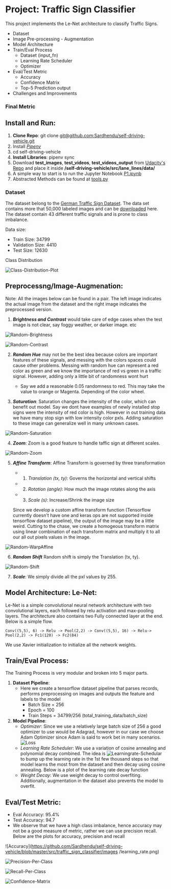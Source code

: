 # Project: Traffic Sign Classifier

This project implements the Le-Net architecture to classify Traffic Signs.

  * Dataset
  * Image Pre-processing - Augmentation
  * Model Architecture 
  * Train/Eval Process
    - Dataset (input_fn)
    - Learning Rate Scheduler
    - Optimizer
  * Eval/Test Metric
    - Accuracy
    - Confidence Matrix
    - Top-5 Prediction output
  * Challenges and Improvements

### Final Metric

## Install and Run:
1. **Clone Repo**: git clone [git@github.com:Sardhendu/self-driving-vehicle.git]()
2. Install [*Pipenv*](https://pipenv-fork.readthedocs.io/en/latest/)
3. cd self-driving-vehicle
3. **Install Libraries**: pipenv sync
4. Download **test_images**, **test_videos**, **test_videos_output** from [Udacity's Repo](https://github.com/udacity/CarND-LaneLines-P1) and place it inside  **/self-driving-vehicle/src/lane_lines/data/** 
5. A simple way to start is to run the Jupyter Notebook [P1.ipynb](https://github.com/Sardhendu/self-driving-vehicle/blob/master/src/lane_lines/P1.ipynb)
6. Abstracted Methods can be found at [tools.py](https://github.com/Sardhendu/self-driving-vehicle/blob/master/src/lane_lines/tools.py)

### Dataset
The dataset belong to the [German Traffic Sign Dataset](http://benchmark.ini.rub.de/?section=gtsrb&subsection=dataset). The data set contains more that 50,000 labeled images and can be [downloaded](https://s3-us-west-1.amazonaws.com/udacity-selfdrivingcar/traffic-signs-data.zip) here. The dataset contain 43 different traffic signals and is prone to class imbalance. 

Data size:

   - Train Size: 34799
   - Validation Size: 4410
   - Test Size: 12630
   
Class Distribution
 
![Class-Distribution-Plot](https://githu..com/Sardhendu/self-driving-vehicle/blob/master/src/traffic_sign_classifier/images/class_distribution.png)


## Preprocessng/Image-Augmenation:

Note: All the images below can be found in a pair. The left image indicates the actual image from the dataset and 
the right image indicates the preprocessed version.

1. ***Brightness and Contrast*** would take care of edge cases when the test image is not clear, say foggy weather,
 or darker image. etc
 
![Random-Brightness](https://github.com/Sardhendu/self-driving-vehicle/blob/master/src/traffic_sign_classifier/images/random_brightness.png)
 
![Random-Contrast](https://github.com/Sardhendu/self-driving-vehicle/blob/master/src/traffic_sign_classifier/images/random_contrast.png)
  
2. ***Random Hue*** may not be the best idea because colors are important features of these signals, and messing with 
the colors spaces could cause other problems. Messing with random hue can represent a red color as green and we know 
the importance of red vs green in a traffic signal. However, adding only a little bit of randomness wont hurt
    - Say we add a reasonable 0.05 randomness to red. This may take the value to orange or Magenta. Depending of 
    the color wheel.
    
3. ***Saturation***: Saturation changes the intensity of the color, which can benefit out model. Say we dont have 
examples of newly installed stop signs were the intensity of red color is high. However in out training data we 
have many stop sign with low intensity color pxls. Adding saturation to these image can generalize well in many 
unknown cases. 
 
![Random-Saturation](https://github.com/Sardhendu/self-driving-vehicle/blob/master/src/traffic_sign_classifier/images/random_saturation.png)

4. ***Zoom***: Zoom is a good feature to handle taffic sign at different scales. 
 
![Random-Zoom](https://github.com/Sardhendu/self-driving-vehicle/blob/master/src/traffic_sign_classifier/images/random_zoom.png)

5. ***Affine Transform***: Affine Transform is governed by three transformation 
   * 1) *Translation (tx, ty)*: Governs the horizontal and vertical shifts
   * 2) *Rotation (angle)*: How much the image rotates along the axis
   * 3) *Scale (s)*: Increase/Shrink the image size
   
   Since we develop a custom affine transform function (Tensorflow currently doesn't have one and keras ops are not 
   supported inside tensorflow dataset pipeline), the output of the image may be a little weird. Cutting to the 
   chase, we create a homogeous transform matrix using linear combination of each transform matrix and multiply it to
    all our all out pixels values in the image.
    
![Random-WarpAffine](https://github.com/Sardhendu/self-driving-vehicle/blob/master/src/traffic_sign_classifier/images/warp_affine.png)

6. ***Random Shift*** Random shift is simply the Translation (tx, ty). 

![Random-Shift](https://github.com/Sardhendu/self-driving-vehicle/blob/master/src/traffic_sign_classifier/images/random_shift.png)

7. ***Scale***: We simply divide all the pxl values by 255.

## Model Architecture: Le-Net:
Le-Net is a simple convolutional neural network architecture with two convolutional layers, each followed by 
relu activation and max-pooling layers. The architecture also contains two Fully connected layer at the end. Below is a 
simple flow.

    Conv((5,5), 6) -> Relu -> Pool(2,2) -> Conv((5,5), 16) -> Relu-> Pool(2,2) -> Fc1(120) -> Fc2(84)
    
We use Xavier initialization to initialize all the network weights.
    
## Train/Eval Process:
The Training Process is very modular and broken into 5 major parts.

   1. **Dataset Pipeline**:
        - Here we create a tensorflow dataset pipeline that parses records, performs preprocessing on images and 
        outputs the feature and labels to the model
            - Batch Size = 256
            - Epoch = 100
            - Train Steps = 34799/256  (total_training_data/batch_size)
   2. **Model Pipeline**:
        - *Optimizer*: Since we use a relatively large batch size of 256 a good optimizer to use would be Adagrad, 
        however in our case we choose Adam Optimizer since Adam is said to work bet in many scenarios.
        ![Loss](https://github.com/Sardhendu/self-driving-vehicle/blob/master/src/traffic_sign_classifier/images/loss.png) 
        - *Learning Rate Scheduler*: We use a variation of cosine annealing and polynomial decay combined. The idea is 
        ![Learningrate-Schedular](https://github.com/Sardhendu/self-driving-vehicle/blob/master/src/traffic_sign_classifier/images/learning_rate.png)
        to bump up the learning rate in the 1st few thousand steps so that model learns the most from the dataset and
         then decay using cosine annealing. Below is a plot of the learning rate decay function  
         - *Weight Decay*: We use weight decay to control overfiting. Additionally, augmentation in the dataset also 
         prevents the model to overfit.

## Eval/Test Metric:
   * Eval Accuracy: 95.4%
   * Test Accuracy: 94.7
   * We observe that we have a high class imbalance, hence accuracy may not be a good measure of metric, rather we 
   can use precision recall. Below are the plots for accuracy, precision and recall
   
![Accuracy](https://github.com/Sardhendu/self-driving-vehicle/blob/master/src/traffic_sign_classifier/images
/learning_rate.png)

![Precision-Per-Class](https://github.com/Sardhendu/self-driving-vehicle/blob/master/src/traffic_sign_classifier/images/precision.png)

![Recall-Per-Class](https://github.com/Sardhendu/self-driving-vehicle/blob/master/src/traffic_sign_classifier/images/recall.png)

![Confidence-Matrix](https://github.com/Sardhendu/self-driving-vehicle/blob/master/src/traffic_sign_classifier/images/confidence-matrix.png)